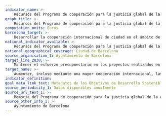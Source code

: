 ```yaml
---
indicator_name: >-
    Recursos del Programa de cooperación para la justicia global de la ciudad destinados a mejorar la alimentación y la producción agropecuaria
graph_title: >-
    Recursos del Programa de cooperación para la justicia global de la ciudad destinados a mejorar la alimentación y la producción agropecuaria
computation_units: Euros
barcelona_target: >-
    Desarrollar la cooperación internacional de ciudad en el ámbito de la alimentación y la agricultura urbana 
national_indicator_available: >-
    Recursos del Programa de cooperación para la justicia global de la ciudad destinados a mejorar la alimentación y la producción agropecuaria
national_geographical_coverage: Ciudad de Barcelona
source_organisation_1: Ayuntamiento de Barcelona
target_line_2030: >-
    Mantener el esfuerzo presupuestario en los proyectos realizados en países receptores de la Ayuda Oficial al Desarrollo para fomentar la soberanía alimentaria a través de la agricultura urbana, sostenible, comunitaria y de carácter social
target_name: >-
    Aumentar, incluso mediante una mayor cooperación internacional, las inversiones en infraestructura rural, investigación y servicios de extensión agrícola, desarrollo tecnológico y bancos de genes de plantas y ganado, con el fin de mejorar la capacidad de producción agropecuaria en los países en desarrollo, particularmente en los países menos avanzados
indicator_definition:
goal_meta_link_text: Metadatos de los Objetivos de Desarrollo Sostenible de las Naciones Unidas (pdf 894kB)
source_periodicity_1: Datos disponibles anualmente
source_url_text_1: >-
    Memoria del Programa de cooperación para la justicia global de la ciudad
source_other_info_1: >-
    Ayuntamiento de Barcelona
---
```


